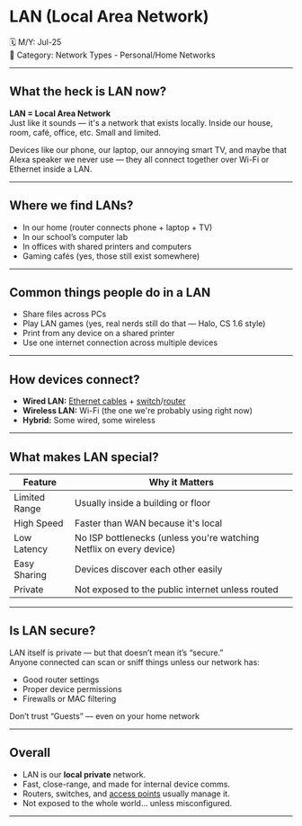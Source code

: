 # LAN (Local Area Network)

🗓️ M/Y: Jul-25  
📂 Category: Network Types - Personal/Home Networks 

---

## What the heck is LAN now?

**LAN = Local Area Network**  
Just like it sounds — it's a network that exists locally. Inside our house, room, café, office, etc. Small and limited.

Devices like our phone, our laptop, our annoying smart TV, and maybe that Alexa speaker we never use — they all connect together over Wi-Fi or Ethernet inside a LAN.

---

## Where we find LANs?

- In our home (router connects phone + laptop + TV)
- In our school’s computer lab
- In offices with shared printers and computers
- Gaming cafés (yes, those still exist somewhere)

---

##  Common things people do in a LAN

- Share files across PCs  
- Play LAN games (yes, real nerds still do that — Halo, CS 1.6 style)
- Print from any device on a shared printer
- Use one internet connection across multiple devices

---

## How devices connect?

- **Wired LAN:** [Ethernet cables](https://github.com/orze4r/Networking-Journey/blob/main/4.%20Transmission%20Media/4.1%20-%20Wired/4.1.1%20-%20Ethernet.md) + [switch](https://github.com/orze4r/Networking-Journey/blob/main/3.%20Network%20Hardware%20%26%20Topologies/3.1%20-%20Devices/3.1.3%20-%20Switch.md)/[router](https://github.com/orze4r/Networking-Journey/blob/main/3.%20Network%20Hardware%20%26%20Topologies/3.1%20-%20Devices/3.1.5%20-%20Router.md)
- **Wireless LAN:** Wi-Fi (the one we're probably using right now)
- **Hybrid:** Some wired, some wireless

---

## What makes LAN special?

| Feature | Why it Matters |
|--------|----------------|
| Limited Range | Usually inside a building or floor |
| High Speed | Faster than WAN because it's local |
| Low Latency | No ISP bottlenecks (unless you're watching Netflix on every device) |
| Easy Sharing | Devices discover each other easily |
| Private | Not exposed to the public internet unless routed |

---

## Is LAN secure?

LAN itself is private — but that doesn’t mean it’s “secure.”  
Anyone connected can scan or sniff things unless our network has:

- Good router settings
- Proper device permissions
- Firewalls or MAC filtering

Don’t trust “Guests” — even on your home network

---

## Overall

- LAN is our **local private** network.
- Fast, close-range, and made for internal device comms.
- Routers, switches, and [access points](https://github.com/orze4r/Networking-Journey/blob/main/3.%20Network%20Hardware%20%26%20Topologies/3.1%20-%20Devices/3.1.7%20-%20Access%20Point.md) usually manage it.
- Not exposed to the whole world… unless misconfigured.

---
